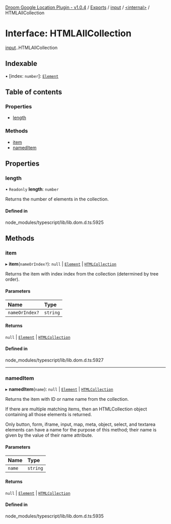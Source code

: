 [Droom Google Location Plugin - v1.0.4](../README.md) / [Exports](../modules.md) / [input](../modules/input.md) / [<internal\>](../modules/input._internal_.md) / HTMLAllCollection

# Interface: HTMLAllCollection

[input](../modules/input.md).[<internal>](../modules/input._internal_.md).HTMLAllCollection

## Indexable

▪ [index: `number`]: [`Element`](../modules/input._internal_.md#element)

## Table of contents

### Properties

- [length](input._internal_.HTMLAllCollection.md#length)

### Methods

- [item](input._internal_.HTMLAllCollection.md#item)
- [namedItem](input._internal_.HTMLAllCollection.md#nameditem)

## Properties

### length

• `Readonly` **length**: `number`

Returns the number of elements in the collection.

#### Defined in

node_modules/typescript/lib/lib.dom.d.ts:5925

## Methods

### item

▸ **item**(`nameOrIndex?`): ``null`` \| [`Element`](../modules/input._internal_.md#element) \| [`HTMLCollection`](../modules/input._internal_.md#htmlcollection)

Returns the item with index index from the collection (determined by tree order).

#### Parameters

| Name | Type |
| :------ | :------ |
| `nameOrIndex?` | `string` |

#### Returns

``null`` \| [`Element`](../modules/input._internal_.md#element) \| [`HTMLCollection`](../modules/input._internal_.md#htmlcollection)

#### Defined in

node_modules/typescript/lib/lib.dom.d.ts:5927

___

### namedItem

▸ **namedItem**(`name`): ``null`` \| [`Element`](../modules/input._internal_.md#element) \| [`HTMLCollection`](../modules/input._internal_.md#htmlcollection)

Returns the item with ID or name name from the collection.

If there are multiple matching items, then an HTMLCollection object containing all those elements is returned.

Only button, form, iframe, input, map, meta, object, select, and textarea elements can have a name for the purpose of this method; their name is given by the value of their name attribute.

#### Parameters

| Name | Type |
| :------ | :------ |
| `name` | `string` |

#### Returns

``null`` \| [`Element`](../modules/input._internal_.md#element) \| [`HTMLCollection`](../modules/input._internal_.md#htmlcollection)

#### Defined in

node_modules/typescript/lib/lib.dom.d.ts:5935
